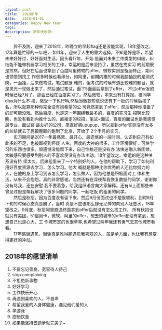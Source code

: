 ```yaml
---
layout: post
title:  2018新年
date:   2018-01-01
categories: Happy New Year
tags: 
description: 新年快乐呀~
---
```

　　猝不及防，迎来了2018年，昨晚立的早起flag还是没能实现，18年望改之。17年算是忙碌的一年吧，
如11年，迎来了人生的重大选择，不知是好是坏，希望未来好好过，好好面对生活。回头看17年，开始
是面对未来工作类型的纠结，纠结能不能做机器学习相关的工作，幸运的是后来坚持了，虽然在找实习
的前期很是煎熬，但好在后面也拿到了百度阿里微软的offer，微软实则是备胎转正，期间也领悟到找工
作很多时候也看缘分，如阿里，前期内推的时候我脑抽投的是测试岗，一面挂，后来做笔试，笔试题挺
难的，但考试的时候有道比较难的题目，就是灵光一现做出来了，然后通过笔试，面了5面最后拿到了offer，
不过offer发的时候已经7月了，那会已经在百度实习了。然后微软，本来没有打算报，被同学diss为什么不
报，感受一下也行呐,然后当微软短信说还有下一批的时候后报了名，所以就算那种你完全没有抱希望的公
司竟然拿到了offer，然后那种你准备了的却可能没戏。然后百度，也是这一年围绕我最多的，百度的实习生
招聘比较晚，也没有看到内推什么的，直接走的校招，笔试+面试，百度的面试也是我感觉最专业，面试官
最友好的公司，简直好感upupup，所以拿到offer实则没有太多的纠结就去了屁颠屁颠的跑到了北京，开始了
2个半月的实习。  
　　实习期间是2017一年最痛苦、最开心、最遗憾的一段时间，认识到自己有如此多的不足，也被鄙视到怀疑
人生。百度的大神的很多，工作环境很好，可供学习的东西也很多。很遗憾没能留下来，自己性格还是没有办
法快速融入新团体，太敏感只要感受到别人的不喜欢便没有办法主动。18年望改之。幸运的是这种关系没有持
续太久，后来组里来了一个特别好的人，在他的帮助下，学习了如何利用好百度资源去学习，怎么学习。他大
概就是那种比你优秀的人还比你努力的人，在他的身上学习到该怎么学习，怎么做人，因为他总是积极面对工
作和生活，从来不会抱怨。真的非常感谢。当然还有在深夜帮我恢复数据的同学，谢谢你没有骂我，还在安慰
我不要着急，给我组织语言向大家解释。还有hi上面那些未曾见过但是帮我解决了很多问题的同学，一起吃饭
的组里的同学。  
　　然后是秋招，因为百度没有留下来，然后9月份面试也不是很顺利，到时9月下旬的时候心态真是崩了，当时
真是不应该那么肆无忌惮的向别人吐苦水，18年望改之。9月底，秋招阿里直通终面拿到offer后就没有怎么找工作，
所有秋招也就只有美团，51信用卡，微软，阿里的offer，想去的城市的offer都没有拿到，想想自己也是心大，工
作城市定的也很草率,也希望过两年我还有勇气去其他城市看看。  
　　17年感谢遇见，谢谢真是难得能遇见我喜欢的人，虽是单方面，也让我有想变得更好的冲动。

## 2018年的愿望清单
1. 不要忘记善良，宽容待人待己
2. stop complaining
3. 不拒绝新事物
4. 好好学习
5. 工作快乐开心
4. 再遇到喜欢的人，不自卑
5. 希望我爱的人身体健康，遇见他们爱的人
6. 学游泳
7. 控制饮食
8. 如果能坚持去跑步就完美了~